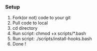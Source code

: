 ### Setup 
1. Fork(or not) code to your git
2. Pull code to local
3. cd directory
4. Run script: chmod +x scripts/*.bash
5. Run script: ./scripts/install-hooks.bash
6. Done !


